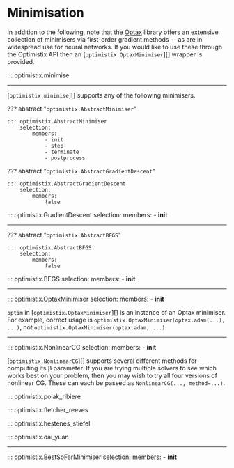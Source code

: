 # Minimisation

In addition to the following, note that the [Optax](https://github.com/deepmind/optax) library offers an extensive collection of minimisers via first-order gradient methods -- as are in widespread use for neural networks. If you would like to use these through the Optimistix API then an [`optimistix.OptaxMinimiser`][] wrapper is provided.

::: optimistix.minimise

---

[`optimistix.minimise`][] supports any of the following minimisers.

??? abstract "`optimistix.AbstractMinimiser`"

    ::: optimistix.AbstractMinimiser
        selection:
            members:
                - init
                - step
                - terminate
                - postprocess

??? abstract "`optimistix.AbstractGradientDescent`"

    ::: optimistix.AbstractGradientDescent
        selection:
            members:
                false

::: optimistix.GradientDescent
    selection:
        members:
            - __init__

---

??? abstract "`optimistix.AbstractBFGS`"

    ::: optimistix.AbstractBFGS
        selection:
            members:
                false

::: optimistix.BFGS
    selection:
        members:
            - __init__

---

::: optimistix.OptaxMinimiser
    selection:
        members:
            - __init__

`optim` in [`optimistix.OptaxMinimiser`][] is an instance of an Optax minimiser. For example, correct usage is `optimistix.OptaxMinimiser(optax.adam(...), ...)`, not `optimistix.OptaxMinimiser(optax.adam, ...)`. 

---

::: optimistix.NonlinearCG
    selection:
        members:
            - __init__

[`optimistix.NonlinearCG`][] supports several different methods for computing its β parameter. If you are trying multiple solvers to see which works best on your problem, then you may wish to try all four versions of nonlinear CG. These can each be passed as `NonlinearCG(..., method=...)`.

::: optimistix.polak_ribiere

::: optimistix.fletcher_reeves

::: optimistix.hestenes_stiefel

::: optimistix.dai_yuan

---

::: optimistix.BestSoFarMinimiser
    selection:
        members:
            - __init__
